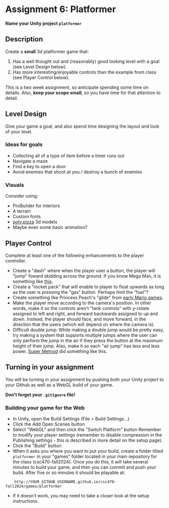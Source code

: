# Assignment 6: Platformer

**Name your Unity project `platformer`**

## Description
Create a **small** 3d platformer game that:

1. Has a well thought out and (reasonably) good looking level with a goal (see Level Design below).
2. Has more interesting/enjoyable controls than the example from class (see Player Control below).

This is a two week assignment, so anticipate spending some time on details. Also, **keep your scope small**, so you have time for that attention to detail.

## Level Design
Give your game a goal, and also spend time designing the layout and look of your level.

### Ideas for goals
- Collecting all of a type of item before a timer runs out
- Navigate a maze
- Find a key to open a door
- Avoid enemies that shoot at you / destroy a bunch of enemies

### Visuals
Consider using:
- ProBuilder for interiors
- A terrain
- Custom fonts
- [poly.pizza](https://poly.pizza/) 3d models
- Maybe even some basic animation?

## Player Control
Complete at least one of the following enhancements to the player controller.

- Create a "dash" where when the player user a button, the player will "jump" foward skidding across the ground. If you know Mega Man, it is something like [this](https://megaman.fandom.com/wiki/Sliding).
- Create a "rocket pack" that will enable to player to float upwards as long as the user is pressing the "gas" button. Perhaps limit the "fuel"?
- Create something like Princess Peach's "glide" from [early Mario games](https://i.gifer.com/37Ut.gif).
- Make the player move according to the camera's position. In other words, make it so the controls aren't "tank controls" with y-rotate assigned to left and right, and forward backwards assigned to up and down. Instead, the player should face, and move forward, in the direction that the users (which will depend on where the camera is).
- Difficult double jump: While making a double jump would be pretty easy, try making a system that supports multiple jumps where the user can only perform the jump in the air if they press the button at the maximum height of their jump. Also, make it so each "air jump" has less and less power. [Super Metroid](https://metroid.fandom.com/wiki/Space_Jump) did something like this.

## Turning in your assignment
You will be turning in your assignment by pushing both your Unity project to your Github as well as a WebGL build of your game.

**Don't forget your `.gitignore` file!**

### Building your game for the Web
- In Unity, open the Build Settings (File > Build Settings...)
- Click the Add Open Scenes button
- Select "WebGL" and then click the "Switch Platform" button
Remember to modify your player settings (remember to disable compression in the Publishing settings - this is described in more detail on the setup page).
- Click the "Build" button
- When it asks you where you want to put your build, create a folder titled `platformer` in your "games" folder located in your main repository for the class (csc470-fall2024). Once you do this, it will take several minutes to build your game, and then you can commit and push your build. After five or so minutes it should be playable at: 

```
    http://YOUR_GITHUB_USERNAME.github.io/csc470-fall2024/games/platformer
```

- If it doesn't work, you may need to take a closer look at the setup instructions.